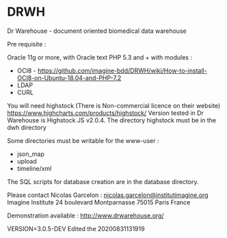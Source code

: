 # DRWH
Dr Warehouse - document oriented biomedical data warehouse

Pre requisite :

Oracle 11g or more, with Oracle text
PHP 5.3 and + with modules :
- OCI8 - https://github.com/imagine-bdd/DRWH/wiki/How-to-install-OCI8-on-Ubuntu-18.04-and-PHP-7.2
- LDAP
- CURL

You will need highstock (There is Non-commercial licence on their website)
	https://www.highcharts.com/products/highstock/
	Version tested in Dr Warehouse is Highstock JS v2.0.4.
The directory highstock must be in the dwh directory

Some directories must be writable for the www-user :
- json_map
- upload
- timeline/xml

The SQL scripts for database creation are in the database directory.


Please contact Nicolas Garcelon :
nicolas.garcelon@institutimagine.org
Imagine Institute
24 boulevard Montparnasse
75015 Paris
France

Demonstration available : http://www.drwarehouse.org/

VERSION=3.0.5-DEV
Edited the 20200831131919
